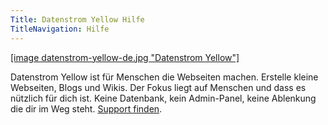 ```yaml
---
Title: Datenstrom Yellow Hilfe
TitleNavigation: Hilfe
---
```

[[image datenstrom-yellow-de.jpg "Datenstrom Yellow"]](https://datenstrom.se/de/yellow/)

Datenstrom Yellow ist für Menschen die Webseiten machen. Erstelle kleine Webseiten, Blogs und Wikis. Der Fokus liegt auf Menschen und dass es nützlich für dich ist. Keine Datenbank, kein Admin-Panel, keine Ablenkung die dir im Weg steht. [Support finden](support).
